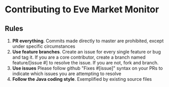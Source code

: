 # Contributing to Eve Market Monitor

## Rules

1. **PR everything**. Commits made directly to master are prohibited, except under specific circumstances
1. **Use feature branches**. Create an issue for every single feature or bug and tag it. If you are a core contributor, create a branch named feature/[issue #] to resolve the issue. If you are not, fork and branch.
1. **Use issues** Please follow github "Fixes #[issue]" syntax on your PRs to indicate which issues you are attempting to resolve
1. **Follow the Java coding style**. Exemplified by existing source files
